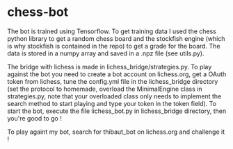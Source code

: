 # chess-bot
The bot is trained using Tensorflow. To get training data I used the chess python library to get a random chess board and the stockfish engine (which is why stockfish is contained in the repo) to get a grade for the board. The data is stored in a numpy array and saved in a .npz file (see utils.py).

The bridge with lichess is made in lichess_bridge/strategies.py. To play against the bot you need to create a bot account on lichess.org, get a OAuth token from lichess, tune the config.yml file in the lichess_bridge directory (set the protocol to homemade, overload the MinimalEngine class in strategies.py, note that your overloaded class only needs to implement the search method to start playing and type your token in the token field). To start the bot, execute the file lichess_bot.py in lichess_bridge directory, then you're good to go !

To play againt my bot, search for thibaut_bot on lichess.org and challenge it !
